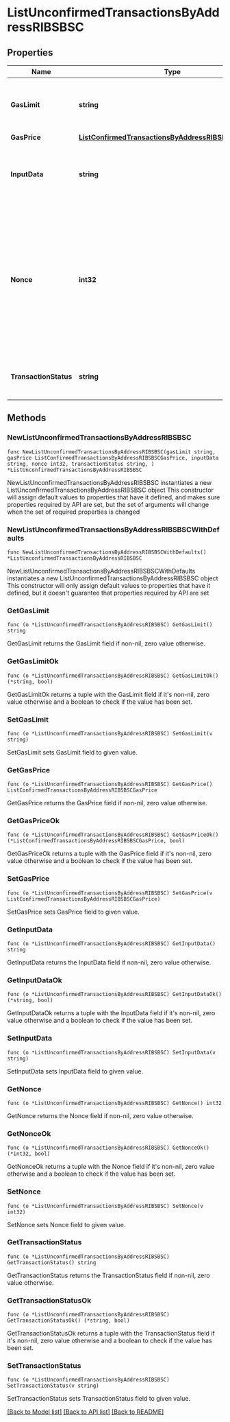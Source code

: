 # ListUnconfirmedTransactionsByAddressRIBSBSC

## Properties

Name | Type | Description | Notes
------------ | ------------- | ------------- | -------------
**GasLimit** | **string** | Represents the amount of gas used by this specific transaction alone. | 
**GasPrice** | [**ListConfirmedTransactionsByAddressRIBSBSCGasPrice**](ListConfirmedTransactionsByAddressRIBSBSCGasPrice.md) |  | 
**InputData** | **string** | Represents additional information that is required for the transaction. | 
**Nonce** | **int32** | Represents the sequential running number for an address, starting from 0 for the first transaction. E.g., if the nonce of a transaction is 10, it would be the 11th transaction sent from the sender&#39;s address. | 
**TransactionStatus** | **string** | String representation of the transaction status | 

## Methods

### NewListUnconfirmedTransactionsByAddressRIBSBSC

`func NewListUnconfirmedTransactionsByAddressRIBSBSC(gasLimit string, gasPrice ListConfirmedTransactionsByAddressRIBSBSCGasPrice, inputData string, nonce int32, transactionStatus string, ) *ListUnconfirmedTransactionsByAddressRIBSBSC`

NewListUnconfirmedTransactionsByAddressRIBSBSC instantiates a new ListUnconfirmedTransactionsByAddressRIBSBSC object
This constructor will assign default values to properties that have it defined,
and makes sure properties required by API are set, but the set of arguments
will change when the set of required properties is changed

### NewListUnconfirmedTransactionsByAddressRIBSBSCWithDefaults

`func NewListUnconfirmedTransactionsByAddressRIBSBSCWithDefaults() *ListUnconfirmedTransactionsByAddressRIBSBSC`

NewListUnconfirmedTransactionsByAddressRIBSBSCWithDefaults instantiates a new ListUnconfirmedTransactionsByAddressRIBSBSC object
This constructor will only assign default values to properties that have it defined,
but it doesn't guarantee that properties required by API are set

### GetGasLimit

`func (o *ListUnconfirmedTransactionsByAddressRIBSBSC) GetGasLimit() string`

GetGasLimit returns the GasLimit field if non-nil, zero value otherwise.

### GetGasLimitOk

`func (o *ListUnconfirmedTransactionsByAddressRIBSBSC) GetGasLimitOk() (*string, bool)`

GetGasLimitOk returns a tuple with the GasLimit field if it's non-nil, zero value otherwise
and a boolean to check if the value has been set.

### SetGasLimit

`func (o *ListUnconfirmedTransactionsByAddressRIBSBSC) SetGasLimit(v string)`

SetGasLimit sets GasLimit field to given value.


### GetGasPrice

`func (o *ListUnconfirmedTransactionsByAddressRIBSBSC) GetGasPrice() ListConfirmedTransactionsByAddressRIBSBSCGasPrice`

GetGasPrice returns the GasPrice field if non-nil, zero value otherwise.

### GetGasPriceOk

`func (o *ListUnconfirmedTransactionsByAddressRIBSBSC) GetGasPriceOk() (*ListConfirmedTransactionsByAddressRIBSBSCGasPrice, bool)`

GetGasPriceOk returns a tuple with the GasPrice field if it's non-nil, zero value otherwise
and a boolean to check if the value has been set.

### SetGasPrice

`func (o *ListUnconfirmedTransactionsByAddressRIBSBSC) SetGasPrice(v ListConfirmedTransactionsByAddressRIBSBSCGasPrice)`

SetGasPrice sets GasPrice field to given value.


### GetInputData

`func (o *ListUnconfirmedTransactionsByAddressRIBSBSC) GetInputData() string`

GetInputData returns the InputData field if non-nil, zero value otherwise.

### GetInputDataOk

`func (o *ListUnconfirmedTransactionsByAddressRIBSBSC) GetInputDataOk() (*string, bool)`

GetInputDataOk returns a tuple with the InputData field if it's non-nil, zero value otherwise
and a boolean to check if the value has been set.

### SetInputData

`func (o *ListUnconfirmedTransactionsByAddressRIBSBSC) SetInputData(v string)`

SetInputData sets InputData field to given value.


### GetNonce

`func (o *ListUnconfirmedTransactionsByAddressRIBSBSC) GetNonce() int32`

GetNonce returns the Nonce field if non-nil, zero value otherwise.

### GetNonceOk

`func (o *ListUnconfirmedTransactionsByAddressRIBSBSC) GetNonceOk() (*int32, bool)`

GetNonceOk returns a tuple with the Nonce field if it's non-nil, zero value otherwise
and a boolean to check if the value has been set.

### SetNonce

`func (o *ListUnconfirmedTransactionsByAddressRIBSBSC) SetNonce(v int32)`

SetNonce sets Nonce field to given value.


### GetTransactionStatus

`func (o *ListUnconfirmedTransactionsByAddressRIBSBSC) GetTransactionStatus() string`

GetTransactionStatus returns the TransactionStatus field if non-nil, zero value otherwise.

### GetTransactionStatusOk

`func (o *ListUnconfirmedTransactionsByAddressRIBSBSC) GetTransactionStatusOk() (*string, bool)`

GetTransactionStatusOk returns a tuple with the TransactionStatus field if it's non-nil, zero value otherwise
and a boolean to check if the value has been set.

### SetTransactionStatus

`func (o *ListUnconfirmedTransactionsByAddressRIBSBSC) SetTransactionStatus(v string)`

SetTransactionStatus sets TransactionStatus field to given value.



[[Back to Model list]](../README.md#documentation-for-models) [[Back to API list]](../README.md#documentation-for-api-endpoints) [[Back to README]](../README.md)


